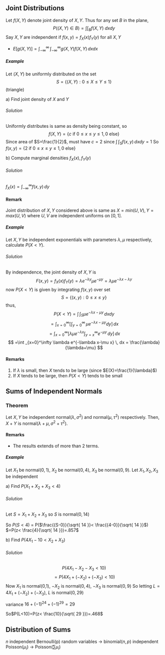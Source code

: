 ## Joint Distributions
Let $f(X,Y)$ denote joint density of $X,Y$. Thus for any set $B$ in the plane, $$
P((X,Y) \in B )=\int  \int_{B}  f(X,Y)\ dx  dy 
$$
Say $X,Y$ are independent if $f(x,y)=f_{X}(x)f_{Y}(y)$ for all $X,Y$
- $E[g(X,Y)]=\int _{-\infty}^\infty \,\int _{-\infty}^\infty g(X,Y)f(X,Y)\, dx dx$

##### Example
Let $(X,Y)$ be uniformly distributed on the set $$
S=\{ (X,Y):0\leq X\leq Y\leq 1\}
$$(triangle)


a) Find joint density of $X$ and $Y$
###### Solution
Uniformly distributes is same as density being constant, so $$
f(X,Y)=\{ c \text{ if }0\leq x\leq y\leq 1, 0\text{ else}\}
$$
Since area of $S=\frac{1}{2}$, must have $c=2$ since $\int  \,\int_{S} f(x,y) \, dx dy=1$
So $f(x,y)=\{2\text{ if } 0\leq x\leq y\leq 1, 0\text{ else}\}$


b) Compute marginal densities $f_{X}(x), f_{Y}(y)$
###### Solution
$f_{X}(x)= \int _{-\infty}^\infty f(x,y)\, dy$


#### Remark
Joint distribution of $X,Y$ considered above is same as $X=min(U,V), Y=max(U,V)$ where $U,V$ are independent uniforms on $[0,1]$.

##### Example
Let $X,Y$ be independent exponentials with parameters $\lambda,\mu$ respectively, calculate $P(X<Y)$.
###### Solution
By independence, the joint density of $X,Y$ is $$
F(x,y)=f_{X}(x)f_{Y}(y) = \lambda e^{-\lambda y}\mu e^{-\mu y} = \lambda \mu e^{-\lambda x-\lambda y}
$$
now $P(X<Y)$ is given by integrating $f(x,y)$ over set $$
S=\{ (x,y):0\leq x\leq y\}
$$
thus,
$$
P(X<Y)=\int  \, \int _{S} \mu e^{-\lambda x-\mu y}\, dx dy 
$$
$$
=\int _{x=0}^\infty \left[ \int _{y=0} ^\infty\,\mu e^{-\lambda x-\mu y} dy  \right]\, dx 
$$
$$
=\int _{x=0}^\infty\left[ \lambda \mu e^{-\lambda x}\int _{y=x}^\infty e^{-\mu y}\, dy  \right] \, dx 
$$
$$
=\int _{x=0}^\infty \lambda e^{-\lambda x-\mu x} \, dx  = \frac{\lambda}{\lambda+\mu}
$$
#### Remarks
1) If $\lambda$ is small, then $X$ tends to be large (since $E(X)=\frac{1}{\lambda}$)
2) If $X$ tends to be large, then $P(X<Y)$ tends to be small

## Sums of Independent Normals
### Theorem
Let $X,Y$ be independent normal($\lambda,\sigma^2$) and normal($\mu,\tau^2$) respectively. Then, $X+Y$ is normal($\lambda+\mu, \sigma^2+\tau^2$).
#### Remarks
- The results extends of more than 2 terms.
##### Example 
Let $X_{1}$ be normal($0,1$), $X_{2}$ be normal($0,4$), $X_{3}$ be normal($0,9$).
Let $X_{1},X_{2},X_{3}$ be independent

a) Find $P(X_{1}+X_{2}+X_{3}<4)$
###### Solution
Let $S=X_{1}+X_{2}+X_{3}$
so $S$ is normal($0,14$)

So $P(S<4)$ = P($\frac{{S-0}}{\sqrt{ 14 }}< \frac{{4-0}}{\sqrt{ 14 }}$)
$=P(z< \frac{4}{\sqrt{ 14 }})=.857$

b) Find $P(4X_{1}-10<X_{2}+X_{3})$
###### Solution
$$
P(4X_{1}-X_{2}-X_{3}<10)
$$
$$
=P(4X_{1}+(-X_{2})+(-X_{3})<10)
$$
Now $X_{1}$ is normal(0,1), $-X_{2}$ is normal($0,4$), $-X_{3}$ is normal($0,9$)
So letting $L=4X_{1}+(-X_{2})+(-X_{3})$, $L$ is normal($0,29$)

variance $16+(-1)^24+(-1)^29=29$

So$P(L<10)=P(z< \frac{10}{\sqrt{ 29 }})=.468$

## Distribution of Sums
$n$ independent Bernoulli(p) random variables $\rightarrow$ binomial($n,p$)
independent Poisson($\mu_{i}$) $\rightarrow$ Poisson($\sum\mu_{i}$)
